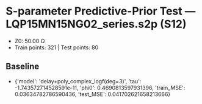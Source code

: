 # S-parameter Predictive-Prior Test — LQP15MN15NG02_series.s2p (S12)
- Z0: 50.00 Ω
- Train points: 321  |  Test points: 80

## Baseline
- {'model': 'delay+poly_complex_logf(deg=3)', 'tau': -1.743572714528591e-11, 'phi0': 0.4690813597931396, 'train_MSE': 0.03634782786590436, 'test_MSE': 0.041702621658213666}